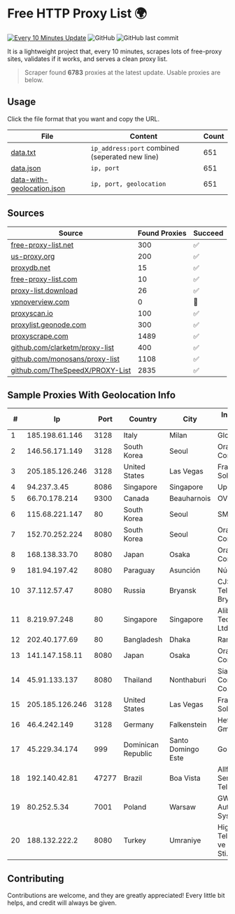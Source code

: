 
# Free HTTP Proxy List 🌍

[![Every 10 Minutes Update](https://github.com/mertguvencli/http-proxy-list/actions/workflows/main.yml/badge.svg?branch=main)](https://github.com/mertguvencli/http-proxy-list/actions/workflows/main.yml)
![GitHub](https://img.shields.io/github/license/mertguvencli/http-proxy-list)
![GitHub last commit](https://img.shields.io/github/last-commit/mertguvencli/http-proxy-list)

It is a lightweight project that, every 10 minutes, scrapes lots of free-proxy sites, validates if it works, and serves a clean proxy list.


> Scraper found **6783** proxies at the latest update. Usable proxies are below.

## Usage

Click the file format that you want and copy the URL.


|File|Content|Count|
|----|-------|-----|
|[data.txt](https://raw.githubusercontent.com/mertguvencli/http-proxy-list/main/proxy-list/data.txt)|`ip_address:port` combined (seperated new line)|651|
|[data.json](https://raw.githubusercontent.com/mertguvencli/http-proxy-list/main/proxy-list/data.json)|`ip, port`|651|
|[data-with-geolocation.json](https://raw.githubusercontent.com/mertguvencli/http-proxy-list/main/proxy-list/data-with-geolocation.json)|`ip, port, geolocation`|651|

## Sources

|Source|Found Proxies|Succeed|
|------|-------------|-------|
|[free-proxy-list.net](https://free-proxy-list.net)|300|✅|
|[us-proxy.org](https://www.us-proxy.org)|200|✅|
|[proxydb.net](http://proxydb.net)|15|✅|
|[free-proxy-list.com](https://free-proxy-list.com/?page=&port=&type%5B%5D=http&type%5B%5D=https&up_time=0&search=Search)|10|✅|
|[proxy-list.download](https://www.proxy-list.download/HTTP)|26|✅|
|[vpnoverview.com](https://vpnoverview.com/privacy/anonymous-browsing/free-proxy-servers)|0|🚫|
|[proxyscan.io](https://www.proxyscan.io)|100|✅|
|[proxylist.geonode.com](https://proxylist.geonode.com/api/proxy-list?limit=300&page=1&sort_by=lastChecked&sort_type=desc&protocols=http,https)|300|✅|
|[proxyscrape.com](https://api.proxyscrape.com/v2/?request=displayproxies&protocol=http&timeout=10000&country=all&ssl=all&anonymity=all)|1489|✅|
|[github.com/clarketm/proxy-list](https://raw.githubusercontent.com/clarketm/proxy-list/master/proxy-list-raw.txt)|400|✅|
|[github.com/monosans/proxy-list](https://raw.githubusercontent.com/monosans/proxy-list/main/proxies/http.txt)|1108|✅|
|[github.com/TheSpeedX/PROXY-List](https://raw.githubusercontent.com/TheSpeedX/PROXY-List/master/http.txt)|2835|✅|


## Sample Proxies With Geolocation Info

|#|Ip|Port|Country|City|Internet Service Provider|
|-|--|----|-------|----|-------------------------|
|1|185.198.61.146|3128|Italy|Milan|Global Router LLC|
|2|146.56.171.149|3128|South Korea|Seoul|Oracle Corporation|
|3|205.185.126.246|3128|United States|Las Vegas|FranTech Solutions|
|4|94.237.3.45|8086|Singapore|Singapore|UpCloud Ltd|
|5|66.70.178.214|9300|Canada|Beauharnois|OVH SAS|
|6|115.68.221.147|80|South Korea|Seoul|SMILESERV|
|7|152.70.252.224|8080|South Korea|Seoul|Oracle Corporation|
|8|168.138.33.70|8080|Japan|Osaka|Oracle Corporation|
|9|181.94.197.42|8080|Paraguay|Asunción|Núcleo S.A.|
|10|37.112.57.47|8080|Russia|Bryansk|CJSC "ER-Telecom Holding" Bryansk branch|
|11|8.219.97.248|80|Singapore|Singapore|Alibaba (US) Technology Co., Ltd.|
|12|202.40.177.69|80|Bangladesh|Dhaka|Ranks ITT|
|13|141.147.158.11|8080|Japan|Osaka|Oracle Corporation|
|14|45.91.133.137|8080|Thailand|Nonthaburi|Siamdata Communication Co., ltd.|
|15|205.185.126.246|3128|United States|Las Vegas|FranTech Solutions|
|16|46.4.242.149|3128|Germany|Falkenstein|Hetzner Online GmbH|
|17|45.229.34.174|999|Dominican Republic|Santo Domingo Este|Gold Data C.A.|
|18|192.140.42.81|47277|Brazil|Boa Vista|Allfiber Telecom Serviços de Telecomunicações|
|19|80.252.5.34|7001|Poland|Warsaw|GWNET Autonomus System|
|20|188.132.222.2|8080|Turkey|Umraniye|High Speed Telekomunikasyon ve Hab. Hiz. Ltd. Sti.|



## Contributing

Contributions are welcome, and they are greatly appreciated! Every
little bit helps, and credit will always be given.

